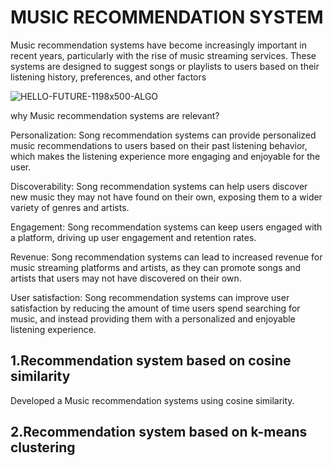 # MUSIC RECOMMENDATION SYSTEM

Music recommendation systems have become increasingly important in recent years, particularly with the rise of 
music streaming services. These systems are designed to suggest songs or playlists to users based on their 
listening history, preferences, and other factors

![HELLO-FUTURE-1198x500-ALGO](https://user-images.githubusercontent.com/116078614/233829760-994e71cc-6309-428a-aaa7-b5759c4a2e9d.jpg)

why Music recommendation systems are relevant?

Personalization: Song recommendation systems can provide personalized music recommendations to users based on their past listening behavior, which makes the listening experience more engaging and enjoyable for the user.

Discoverability: Song recommendation systems can help users discover new music they may not have found on their own, exposing them to a wider variety of genres and artists.

Engagement: Song recommendation systems can keep users engaged with a platform, driving up user engagement and retention rates.

Revenue: Song recommendation systems can lead to increased revenue for music streaming platforms and artists, as they can promote songs and artists that users may not have discovered on their own.

User satisfaction: Song recommendation systems can improve user satisfaction by reducing the amount of time users spend searching for music, and instead providing them with a personalized and enjoyable listening experience.

## 1.Recommendation system based on cosine similarity
Developed a Music recommendation systems using cosine similarity. 


## 2.Recommendation system based on k-means clustering 

